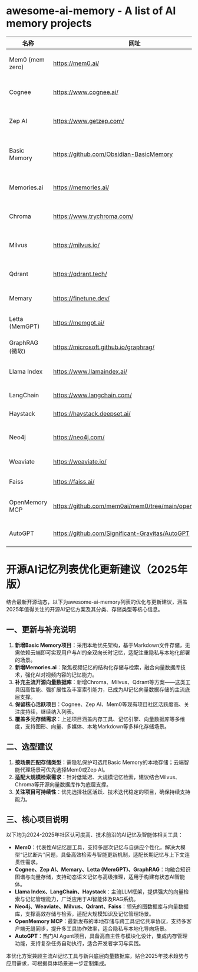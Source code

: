 # awesome-ai-memory - A list of AI memory projects

| 名称                           | 网址                                      | 类型               | GitHub 网址                                   | 分类            | 存储类型       |
|--------------------------------|------------------------------------------|--------------------|----------------------------------------------|-----------------|----------------|
| Mem0 (mem zero)    | https://mem0.ai/                            | 托管，开源     | https://github.com/mem0ai/mem0                      | 内存工具     | 图形，向量     |
| Cognee             | https://www.cognee.ai/                       | 托管，开源     | https://github.com/topoteretes/cognee               | 内存工具     | 图形，向量     |
| Zep AI             | https://www.getzep.com/                      | 托管，开源     | https://github.com/getzep/zep                        | 内存工具     | 图形，向量     |
| Basic Memory       | https://github.com/Obsidian-BasicMemory    | 本地优先，开源 | https://github.com/Obsidian-BasicMemory              | 本地存储     | Markdown 文件  |
| Memories.ai        | https://memories.ai/                         | 托管，开源     | https://github.com/memories-ai/memories             | 记忆增强工具 | 视频+向量存储  |
| Chroma             | https://www.trychroma.com/                    | 开源           | https://github.com/chroma-core/chroma               | 向量数据库   | 向量+元数据   |
| Milvus             | https://milvus.io/                           | 开源           | https://github.com/milvus-io/milvus                  | 向量数据库   | 向量+元数据   |
| Qdrant             | https://qdrant.tech/                         | 开源           | https://github.com/qdrant/qdrant                      | 向量数据库   | 向量+元数据   |
| Memary             | https://finetune.dev/                    | 开源               | https://github.com/kingjulio8238/Memary       | 内存工具        | 图形           |
| Letta (MemGPT)     | https://memgpt.ai/                       | 托管，开源         | https://github.com/cpacker/MemGPT              | 内存工具        | 图形，向量     |
| GraphRAG (微软)     | https://microsoft.github.io/graphrag/   | 开源               | https://github.com/microsoft/graphrag          | 内存工具        | 图形，向量     |
| Llama Index        | https://www.llamaindex.ai/               | 托管，开源         | https://github.com/run-llama/llama_index       | LLM 框架        | 图形，向量     |
| LangChain          | https://www.langchain.com/               | 开源               | https://github.com/langchain-ai/langchain      | LLM 框架        | 向量           |
| Haystack           | https://haystack.deepset.ai/             | 开源               | https://github.com/deepset-ai                   | LLM 框架        | 向量           |
| Neo4j              | https://neo4j.com/                       | 托管，开源         | https://github.com/neo4j                        | 存储工具        | 图形           |
| Weaviate           | https://weaviate.io/                     | 开源               | https://github.com/weaviate/weaviate            | 存储工具        | 向量           |
| Faiss              | https://faiss.ai/                        | 开源               | https://github.com/facebookresearch/faiss       | 存储工具        | 向量           |
| OpenMemory MCP     | https://github.com/mem0ai/mem0/tree/main/openmemory | 开源    | https://github.com/mem0ai/mem0                   | 记忆共享协议    | 向量           |
| AutoGPT            | https://github.com/Significant-Gravitas/AutoGPT | 开源        | https://github.com/Significant-Gravitas/AutoGPT | AI Agent 框架   | 向量           |


# 开源AI记忆列表优化更新建议（2025年版）
结合最新开源动态，以下为awesome-ai-memory列表的优化与更新建议，涵盖2025年值得关注的开源AI记忆方案及其分类、存储类型等核心信息。


## 一、更新与补充说明
1.  **新增Basic Memory项目**：采用本地优先架构，基于Markdown文件存储，无需依赖云端即可实现用户与AI的全双向长时记忆，适配注重隐私与本地化部署的场景。
2.  **新增Memories.ai**：聚焦视频记忆的结构化存储与检索，融合向量数据库技术，强化AI对视频内容的记忆能力。
3.  **补充主流开源向量数据库**：新增Chroma、Milvus、Qdrant等方案——这类工具因高性能、强扩展性及丰富索引能力，已成为AI记忆向量数据存储的主流底层支撑。
4.  **保留核心活跃项目**：Cognee、Zep AI、Mem0等现有项目社区活跃度高、关注度持续，继续纳入列表。
5.  **覆盖多元存储需求**：上述项目涵盖内存工具、记忆引擎、向量数据库等多维度，支持图形、向量、多媒体、本地Markdown等多样化存储场景。


## 二、选型建议
1.  **按场景匹配存储类型**：需隐私保护可选用Basic Memory的本地存储；云端智能代理场景可优先选择Mem0或Zep AI。
2.  **适配大规模检索需求**：针对低延迟、大规模记忆检索，建议结合Milvus、Chroma等开源向量数据库作为底层支撑。
3.  **关注项目可持续性**：优先选择社区活跃、技术迭代稳定的项目，确保持续支持能力。


## 三、核心项目说明
以下均为2024-2025年社区认可度高、技术前沿的AI记忆及智能体相关工具：
-  **Mem0**：代表性AI记忆层工具，支持多层次记忆与自适应个性化，解决大模型“记忆断片”问题，具备高效检索与智能更新机制，适配长期记忆与上下文连贯性需求。
-  **Cognee、Zep AI、Memary、Letta (MemGPT)、GraphRAG**：均融合知识图谱与向量存储，支持动态语义记忆与高级推理，适用于构建有状态AI智能体。
-  **Llama Index、LangChain、Haystack**：主流LLM框架，提供强大的向量检索与记忆管理能力，广泛应用于AI智能体及RAG系统。
-  **Neo4j、Weaviate、Milvus、Qdrant、Faiss**：领先的图数据库与向量数据库，支撑高效存储与检索，适配大规模知识及记忆管理场景。
-  **OpenMemory MCP**：最新发布的本地存储与跨工具记忆共享协议，支持多客户端无缝同步，提升多工具协作效率，适合隐私与本地化导向场景。
-  **AutoGPT**：热门AI Agent项目，具备高自主性与模块化设计，集成内存管理功能，支持复杂任务自动执行，适合开发者学习与实践。


本优化方案兼顾主流AI记忆工具与新兴底层向量数据库，贴合2025年技术趋势与应用需求，可根据具体场景进一步定制集成。
